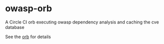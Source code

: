 # owasp-orb
A Circle CI orb executing owasp dependency analysis and caching the cve database

See the [orb](/src/@orb.yml) for details
